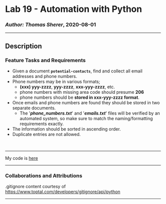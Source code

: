 # Lab 19 - Automation with Python

### *Author: Thomas Sherer*, 2020-08-01

---

## Description
### Feature Tasks and Requirements
- Given a document __`potential-contacts`__, find and collect all email addresses and phone numbers.
- Phone numbers may be in various formats; 
    - __(xxx) yyy-zzzz__, __yyy-zzzz__, __xxx-yyy-zzzz__, etc.
    - phone numbers with missing area code should presume __206__
    - phone numbers should be __stored in xxx-yyy-zzzz format__. <br>
- Once emails and phone numbers are found they should be stored in two separate documents.
    - The '__*phone_numbers.txt*__' and '__*emails.txt*__' files will be verified by an automated system, so make sure to match the naming/formatting requirements exactly.
- The information should be sorted in ascending order.
- Duplicate entries are not allowed.
 <br>

---

My code is [here](./automation/automation.py) <br>

---

### Collaborations and Attributions
<!-- __Skyler Burger__ helped immensely when trying to import a corpus of english words when 'import' wasn't working for the cipher-breaker function. -->

<!-- __Merry Cimakasky__ helped with NN. -->

<!-- __Lee-Roy King__ helped with NN. -->

.gitignore content courtesy of https://www.toptal.com/developers/gitignore/api/python

<!-- __likegeeks.com__ helped with [understanding chr() and ord()](https://likegeeks.com/python-caesar-cipher/) -->

---

<!-- Submission PR: NN -->
